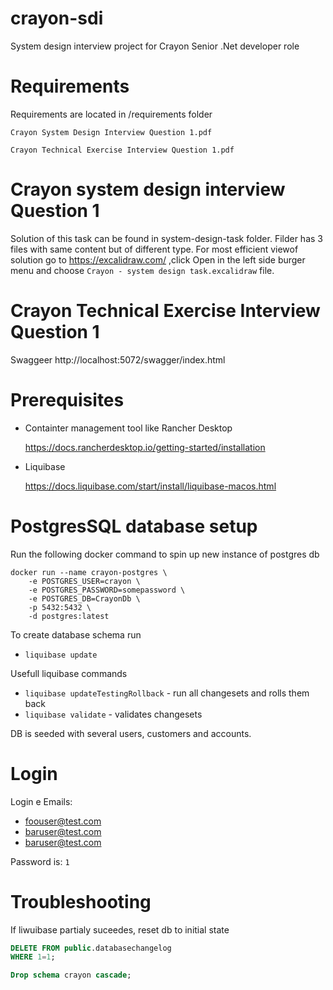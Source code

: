 # crayon-sdi
System design interview project for Crayon Senior .Net developer role

# Requirements
Requirements are located in /requirements folder

`Crayon System Design Interview Question 1.pdf`

`Crayon Technical Exercise Interview Question 1.pdf`

# Crayon system design interview Question 1
Solution of this task can be found in system-design-task folder. Filder has 3 files with same content but of different type. For most efficient viewof solution go to https://excalidraw.com/ ,click Open in the left side burger menu and choose `Crayon - system design task.excalidraw` file.

# Crayon Technical Exercise Interview Question 1
Swaggeer http://localhost:5072/swagger/index.html


# Prerequisites
 - Containter management tool like Rancher Desktop 
 
    https://docs.rancherdesktop.io/getting-started/installation
 - Liquibase

    https://docs.liquibase.com/start/install/liquibase-macos.html


# PostgresSQL database setup
Run the following docker command to spin up new instance of postgres db

```docker
docker run --name crayon-postgres \
    -e POSTGRES_USER=crayon \
    -e POSTGRES_PASSWORD=somepassword \
    -e POSTGRES_DB=CrayonDb \
    -p 5432:5432 \
    -d postgres:latest
```

To create database schema run
-  ```liquibase update```

Usefull liquibase commands
-   ```liquibase updateTestingRollback``` - run all changesets and rolls them back
-   ```liquibase validate``` - validates changesets


DB is seeded with several users, customers and accounts.


# Login
Login e
Emails:
- foouser@test.com
- baruser@test.com
- baruser@test.com

Password is: ```1```



# Troubleshooting
If liwuibase partialy suceedes, reset db to initial state
```SQL
DELETE FROM public.databasechangelog	
WHERE 1=1;

Drop schema crayon cascade;
```
